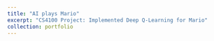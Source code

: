 ```yaml
---
title: "AI plays Mario"
excerpt: "CS4100 Project: Implemented Deep Q-Learning for Mario"
collection: portfolio
---
```

